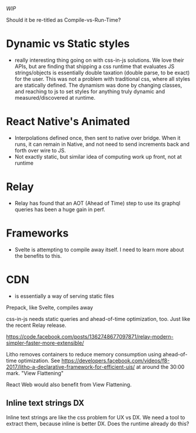 _WIP_

Should it be re-titled as Compile-vs-Run-Time?

# Dynamic vs Static styles
- really interesting thing going on with css-in-js solutions. We love their APIs, but are finding that shipping a css runtime that evaluates JS strings/objects is essentially double taxation (double parse, to be exact) for the user. This was not a problem with traditional css, where all styles are statically defined. The dynamism was done by changing classes, and reaching to js to set styles for anything truly dynamic and measured/discovered at runtime.

# React Native's Animated
- Interpolations defined once, then sent to native over bridge. When it runs, it can remain in Native, and not need to send increments back and forth over wire to JS.
- Not exactly static, but similar idea of computing work up front, not at runtime

# Relay
- Relay has found that an AOT (Ahead of Time) step to use its graphql queries has been a huge gain in perf.

# Frameworks
- Svelte is attempting to compile away itself. I need to learn more about the benefits to this.

# CDN
- is essentially a way of serving static files

Prepack, like Svelte, compiles away

css-in-js needs static queries and ahead-of-time optimization, too. Just like the recent Relay release.

https://code.facebook.com/posts/1362748677097871/relay-modern-simpler-faster-more-extensible/

Litho removes containers to reduce memory consumption using  ahead-of-time optimization. See https://developers.facebook.com/videos/f8-2017/litho-a-declarative-framework-for-efficient-uis/ at around the 30:00 mark. "View Flattening"

React Web would also benefit from View Flattening.


## Inline text strings DX

Inline text strings are like the css problem for UX vs DX. We need a tool to extract them, because inline is better DX. Does the runtime already do this?
